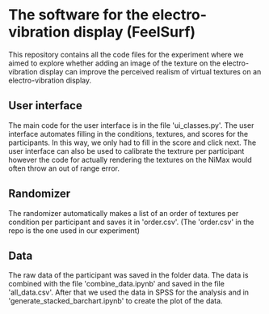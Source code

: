 # The software for the electro-vibration display (FeelSurf)
This repository contains all the code files for the experiment where we aimed to explore whether adding an image of the texture on the electro-vibration display can improve the perceived realism of virtual textures on an electro-vibration display.

## User interface
The main code for the user interface is in the file 'ui_classes.py'. The user interface automates filling in the conditions, textures, and scores for the participants. In this way, we only had to fill in the score and click next. The user interface can also be used to calibrate the textrure per participant however the code for actually rendering the textures on the NiMax would often throw an out of range error. 

## Randomizer
The randomizer automatically makes a list of an order of textures per condition per participant and saves it in 'order.csv'. (The 'order.csv' in the repo is the one used in our experiment)

## Data
The raw data of the participant was saved in the folder data. The data is combined with the file 'combine_data.ipynb' and saved in the file 'all_data.csv'. After that we used the data in SPSS for the analysis and in 'generate_stacked_barchart.ipynb' to create the plot of the data.
